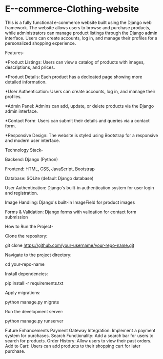 # E--commerce-Clothing-website

This is a fully functional e-commerce website built using the Django web framework. The website allows users to browse and purchase products, while administrators can manage product listings through the Django admin interface. Users can create accounts, log in, and manage their profiles for a personalized shopping experience.

Features-

*Product Listings: Users can view a catalog of products with images, descriptions, and prices.

*Product Details: Each product has a dedicated page showing more detailed information.

*User Authentication: Users can create accounts, log in, and manage their profiles.

*Admin Panel: Admins can add, update, or delete products via the Django admin interface.

*Contact Form: Users can submit their details and queries via a contact form.

*Responsive Design: The website is styled using Bootstrap for a responsive and modern user interface.

Technology Stack-

Backend: Django (Python)

Frontend: HTML, CSS, JavaScript, Bootstrap

Database: SQLite (default Django database)

User Authentication: Django's built-in authentication system for user login and registration.

Image Handling: Django's built-in ImageField for product images

Forms & Validation: Django forms with validation for contact form submission

How to Run the Project-

Clone the repository:

git clone https://github.com/your-username/your-repo-name.git

Navigate to the project directory:

cd your-repo-name

Install dependencies:

pip install -r requirements.txt

Apply migrations:

python manage.py migrate

Run the development server:

python manage.py runserver


Future Enhancements
Payment Gateway Integration: Implement a payment system for purchases.
Search Functionality: Add a search bar for users to search for products.
Order History: Allow users to view their past orders.
Add to Cart: Users can add products to their shopping cart for later purchase.
